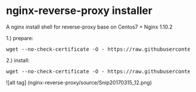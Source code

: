 # nginx-reverse-proxy installer
A nginx install shell for reverse-proxy base on Centos7 + Nginx 1.10.2

1.) prepare:

<pre>
wget --no-check-certificate -O - https://raw.githubusercontent.com/jun283/nginx-reverse-proxy/master/prepare.sh | sh
</pre>

2.) install:

<pre>
wget --no-check-certificate -O - https://raw.githubusercontent.com/jun283/nginx-reverse-proxy/master/install.sh | sh
</pre>


![alt tag] (nginx-reverse-proxy/source/Snip20170315_12.png)

